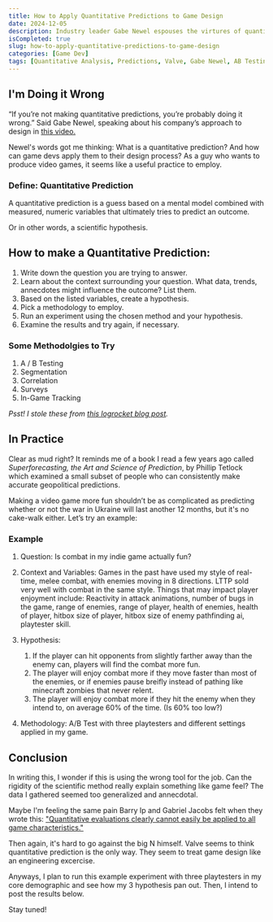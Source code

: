 ```yaml
---
title: How to Apply Quantitative Predictions to Game Design
date: 2024-12-05
description: Industry leader Gabe Newel espouses the virtures of quantitative predictions, but how does that work in practice?
isCompleted: true
slug: how-to-apply-quantitative-predictions-to-game-design
categories: [Game Dev]
tags: [Quantitative Analysis, Predictions, Valve, Gabe Newel, AB Testing]
---
```


## I'm Doing it Wrong

“If you’re not making quantitative predictions, you’re probably doing it wrong.” Said Gabe Newel, speaking about his company’s approach to design in [this video.](https://youtu.be/Td_PGkfIdIQ?t=1471)

Newel's words got me thinking: What is a quantitative prediction? And how can game devs apply them to their design process? As a guy who wants to produce video games, it seems like a useful practice to employ.

### Define: Quantitative Prediction

A quantitative prediction is a guess based on a mental model combined with measured, numeric variables that ultimately tries to predict an outcome.

Or in other words, a scientific hypothesis.

## How to make a Quantitative Prediction:

1. Write down the question you are trying to answer.
2. Learn about the context surrounding your question. What data, trends, annecdotes might influence the outcome? List them.
3. Based on the listed variables, create a hypothesis.
4. Pick a methodology to employ.
5. Run an experiment using the chosen method and your hypothesis.
6. Examine the results and try again, if necessary.

### Some Methodolgies to Try

1. A / B Testing
2. Segmentation
3. Correlation
4. Surveys
5. In-Game Tracking

_Psst! I stole these from [this logrocket blog post](https://blog.logrocket.com/product-management/what-is-quantitative-analysis-examples/)._

## In Practice

Clear as mud right? It reminds me of a book I read a few years ago called _Superforecasting, the Art and Science of Prediction_, by Phillip Tetlock which examined a small subset of people who can consistently make accurate geopolitical predictions.

Making a video game more fun shouldn’t be as complicated as predicting whether or not the war in Ukraine will last another 12 months, but it's no cake-walk either. Let’s try an example:

### Example

1. Question: Is combat in my indie game actually fun?

2. Context and Variables: Games in the past have used my style of real-time, melee combat, with enemies moving in 8 directions. LTTP sold very well with combat in the same style. Things that may impact player enjoyment include: Reactivity in attack animations, number of bugs in the game, range of enemies, range of player, health of enemies, health of player, hitbox size of player, hitbox size of enemy pathfinding ai, playtester skill.

3. Hypothesis:

   1. If the player can hit opponents from slightly farther away than the enemy can, players will find the combat more fun.
   2. The player will enjoy combat more if they move faster than most of the enemies, or if enemies pause breifly instead of pathing like minecraft zombies that never relent.
   3. The player will enjoy combat more if they hit the enemy when they intend to, on average 60% of the time. (Is 60% too low?)

4. Methodology: A/B Test with three playtesters and different settings applied in my game.

## Conclusion

In writing this, I wonder if this is using the wrong tool for the job. Can the rigidity of the scientific method really explain something like game feel? The data I gathered seemed too generalized and annecdotal.

Maybe I'm feeling the same pain Barry Ip and Gabriel Jacobs felt when they wrote this: ["Quantitative evaluations clearly cannot easily be applied to all game characteristics."](https://www.sciencedirect.com/science/article/abs/pii/S0142694X04000201)

Then again, it's hard to go against the big N himself. Valve seems to think quantitative prediction is the only way. They seem to treat game design like an engineering excercise.

Anyways, I plan to run this example experiment with three playtesters in my core demographic and see how my 3 hypothesis pan out. Then, I intend to post the results below.

Stay tuned!
